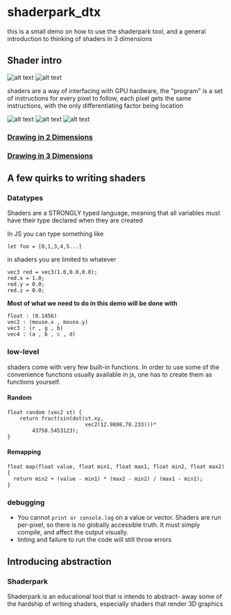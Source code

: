 # shaderpark_dtx
this is a small demo on how to use the shaderpark tool, and a general introduction to thinking of shaders in 3 dimensions


## Shader intro 
![alt text](<images/Screenshot 2025-06-02 at 11.49.40 AM.png>)
![alt text](<images/Screenshot 2025-06-02 at 11.50.36 AM.png>)

shaders are a way of interfacing with GPU hardware, the "program" is a set of instructions for every pixel to follow, each pixel gets the same instructions, with the only differentiating factor being location 

![alt text](<images/Screenshot 2025-06-02 at 12.28.35 PM.png>)
![alt text](<images/Screenshot 2025-06-02 at 12.29.31 PM.png>) 
![alt text](<images/Screenshot 2025-06-02 at 12.33.33 PM.png>)
### [Drawing in 2 Dimensions](https://iquilezles.org/articles/distfunctions2d/)

### [Drawing in 3 Dimensions](https://iquilezles.org/articles/distfunctions/)

## A few quirks to writing shaders
### Datatypes
Shaders are a STRONGLY typed language, meaning that all variables must have their type declared when they are created

In JS you can type something like
```
let foo = [0,1,3,4,5...]
```
in shaders you are limited to whatever
```
vec3 red = vec3(1.0,0.0,0.0);
red.x = 1.0;
red.y = 0.0;
red.z = 0.0;
```
**Most of what we need to do in this demo will be done with**
```
float : (0.1456)
vec2 : (mouse.x , mouse.y)
vec3 : (r , g , b)
vec4 : (a , b , c , d)
```
### low-level
shaders come with very few built-in functions. In order to use some of the convenience functions usually available in js, one has to create them as functions yourself. 
#### Random
```
float random (vec2 st) {
    return fract(sin(dot(st.xy,
                         vec2(12.9898,78.233)))*
        43758.5453123);
}
```
#### Remapping
```
float map(float value, float min1, float max1, float min2, float max2) {
  return min2 + (value - min1) * (max2 - min2) / (max1 - min1);
}
```

### debugging
* You cannot `print or console.log` on a value or vector. Shaders are run per-pixel, so there is no globally accessible truth. 
It must simply compile, and affect the output visually.
* linting and failure to run the code will still throw errors


## Introducing abstraction
### Shaderpark
Shaderpark is an educational tool that is intends to abstract- away some of the hardship of writing shaders, especially shaders that render 3D graphics